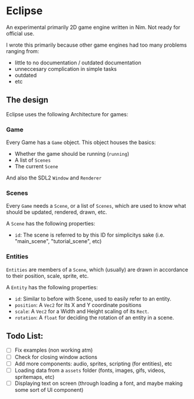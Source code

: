# Eclipse

An experimental primarily 2D game engine written in Nim. Not ready for official use.

I wrote this primarily because other game engines had too many problems ranging from:
- little to no documentation / outdated documentation
- unneccesary complication in simple tasks
- outdated
- etc

## The design

Eclipse uses the following Architecture for games:

### Game

Every Game has a `Game` object. This object houses the basics:

- Whether the game should be running (`running`)
- A list of `Scenes`
- The current `Scene`

And also the SDL2 `Window` and `Renderer`

### Scenes

Every `Game` needs a `Scene`, or a list of `Scenes`, which are used to know what should be updated, rendered, drawn, etc.

A `Scene` has the following properties:
- `id`: The scene is referred to by this ID for simplicitys sake (i.e. "main_scene", "tutorial_scene", etc)

### Entities

`Entities` are members of a `Scene`, which (usually) are drawn in accordance to their position, scale, sprite, etc.

A `Entity` has the following properties:
- `id`: Similar to before with Scene, used to easily refer to an entity. 
- `position`: A `Vec2` for its X and Y coordinate positions
- `scale`: A `Vec2` for a Width and Height scaling of its `Rect`.
- `rotation`: A `float` for deciding the rotation of an entity in a scene.



## Todo List:

- [ ] Fix examples (non working atm)
- [ ] Check for closing window actions
- [ ] Add more components: audio, sprites, scripting (for entities), etc
- [ ] Loading data from a `assets` folder (fonts, images, gifs, videos, spritemaps, etc)
- [ ] Displaying text on screen (through loading a font, and maybe making some sort of UI component)